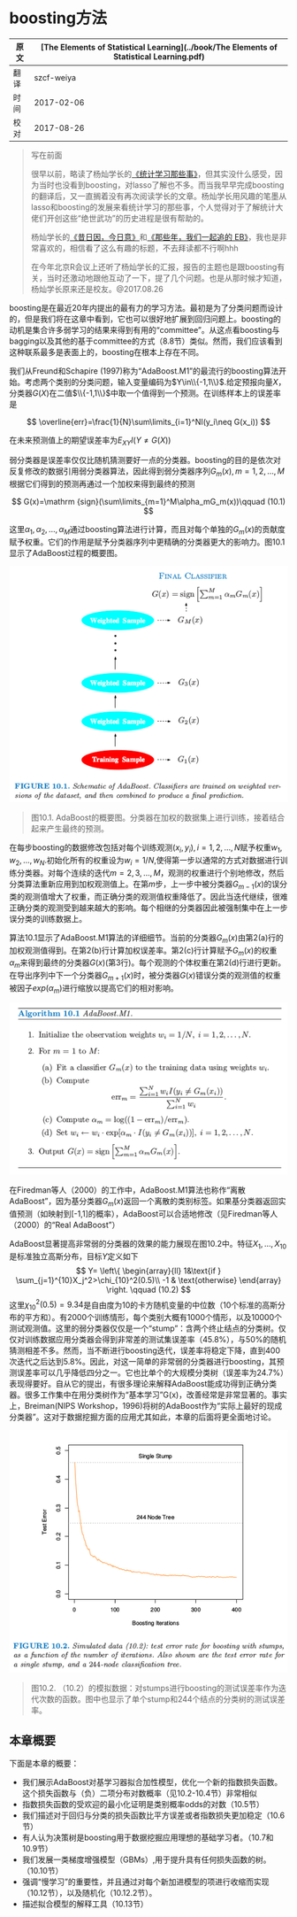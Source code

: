 #  boosting方法

| 原文   | [The Elements of Statistical Learning](../book/The Elements of Statistical Learning.pdf) |
| ---- | ---------------------------------------- |
| 翻译   | szcf-weiya                               |
| 时间   | 2017-02-06                               |
| 校对   | 2017-08-26                               |

> 写在前面
>
> 很早以前，略读了杨灿学长的[《统计学习那些事》](https://cosx.org/2011/12/stories-about-statistical-learning/)，但其实没什么感受，因为当时也没看到boosting，对lasso了解也不多。而当我早早完成boosting的翻译后，又一直搁着没有再次阅读学长的文章。杨灿学长用风趣的笔墨从lasso和boosting的发展来看统计学习的那些事，个人觉得对于了解统计大佬们开创这些“绝世武功”的历史进程是很有帮助的。
>
> 杨灿学长的[《昔日因，今日意》](https://cosx.org/2014/04/lmmandme)和[《那些年，我们一起追的 EB》](https://cosx.org/2012/05/chase-after-eb/)，我也是非常喜欢的，相信看了这么有趣的标题，不去拜读都不行啊hhh
>
> 在今年北京R会议上还听了杨灿学长的汇报，报告的主题也是跟boosting有关，当时还激动地跟他互动了一下，提了几个问题。也是从那时候才知道，杨灿学长原来还是校友。@2017.08.26


boosting是在最近20年内提出的最有力的学习方法。最初是为了分类问题而设计的，但是我们将在这章中看到，它也可以很好地扩展到回归问题上。boosting的动机是集合许多弱学习的结果来得到有用的“committee”。从这点看boosting与bagging以及其他的基于committee的方式（8.8节）类似。然而，我们应该看到这种联系最多是表面上的，boosting在根本上存在不同。

我们从Freund和Schapire (1997)称为“AdaBoost.M1”的最流行的boosting算法开始。考虑两个类别的分类问题，输入变量编码为$Y\in\\{-1,1\\}$.给定预报向量$X$，分类器$G(X)$在二值$\\{-1,1\\}$中取一个值得到一个预测。在训练样本上的误差率是

$$
\overline{err}=\frac{1}{N}\sum\limits_{i=1}^NI(y_i\neq G(x_i))
$$

在未来预测值上的期望误差率为$E_{XY}I(Y\neq G(X))$

弱分类器是误差率仅仅比随机猜测要好一点的分类器。boosting的目的是依次对反复修改的数据引用弱分类器算法，因此得到弱分类器序列$G_m(x),m=1,2,\ldots,M$ 根据它们得到的预测再通过一个加权来得到最终的预测

$$
G(x)=\mathrm {sign}(\sum\limits_{m=1}^M\alpha_mG_m(x))\qquad (10.1)
$$

这里$\alpha_1,\alpha_2,\ldots,\alpha_M$通过boosting算法进行计算，而且对每个单独的$G_m(x)$的贡献度赋予权重。它们的作用是赋予分类器序列中更精确的分类器更大的影响力。图10.1显示了AdaBoost过程的概要图。

![](../img/10/fig10.1.png)

> 图10.1. AdaBoost的概要图。分类器在加权的数据集上进行训练，接着结合起来产生最终的预测。

在每步boosting的数据修改包括对每个训练观测$(x_i,y_i),i=1,2,\ldots,N$赋予权重$w_1,w_2,\ldots,w_N$.初始化所有的权重设为$w_i=1/N$,使得第一步以通常的方式对数据进行训练分类器。对每个连续的迭代$m=2,3,\ldots,M$，观测的权重进行个别地修改，然后分类算法重新应用到加权观测值上。在第$m$步，上一步中被分类器$G_{m-1}(x)$的误分类的观测值增大了权重，而正确分类的观测值权重降低了。因此当迭代继续，很难正确分类的观测受到越来越大的影响。每个相继的分类器因此被强制集中在上一步误分类的训练数据上。

算法10.1显示了AdaBoost.M1算法的详细细节。当前的分类器$G_m(x)$由第2(a)行的加权观测值得到。在第2(b)行计算加权误差率。第2(c)行计算赋予$G_m(x)$的权重$\alpha_m$来得到最终的分类器$G(x)$(第3行)。每个观测的个体权重在第2(d)行进行更新。在导出序列中下一个分类器$G_{m+1}(x)$时，被分类器$G(x)$错误分类的观测值的权重被因子$exp(\alpha_m)$进行缩放以提高它们的相对影响。

![](../img/10/alg10.1.png)

在Firedman等人（2000）的工作中，AdaBoost.M1算法也称作“离散 AdaBoost”，因为基分类器$G_m(x)$返回一个离散的类别标签。如果基分类器返回实值预测（如映射到[-1,1]的概率），AdaBoost可以合适地修改（见Firedman等人（2000）的“Real AdaBoost”）

AdaBoost显著提高非常弱的分类器的效果的能力展现在图10.2中。特征$X_1,\ldots,X_{10}$是标准独立高斯分布，目标$Y$定义如下
$$
Y=
\left\{
\begin{array}{ll}
1&\text{if } \sum_{j=1}^{10}X_j^2>\chi_{10}^2(0.5)\\
-1 & \text{otherwise}
\end{array}
\right.
\qquad (10.2)
$$
这里$\chi_{10}^2(0.5)=9.34$是自由度为10的卡方随机变量的中位数（10个标准的高斯分布的平方和）。有2000个训练情形，每个类别大概有1000个情形，以及10000个测试观测值。这里的弱分类器仅仅是一个“stump”：含两个终止结点的分类树。仅仅对训练数据应用分类器会得到非常差的测试集误差率（45.8%），与50%的随机猜测相差不多。然而，当不断进行boosting迭代，误差率将稳定下降，直到400次迭代之后达到5.8%。因此，对这一简单的非常弱的分类器进行boosting，其预测误差率可以几乎降低四分之一。它也比单个的大规模分类树（误差率为24.7%）表现得要好。自从它的提出，有很多理论来解释AdaBoost能成功得到正确分类器。很多工作集中在用分类树作为“基本学习”G(x)，改善经常是非常显著的。事实上，Breiman(NIPS Workshop，1996)将树的AdaBoost作为“实际上最好的现成分类器”。这对于数据挖掘方面的应用尤其如此，本章的后面将更全面地讨论。

![](../img/10/fig10.2.png)

> 图10.2. （10.2）的模拟数据：对stumps进行boosting的测试误差率作为迭代次数的函数。图中也显示了单个stump和244个结点的分类树的测试误差率。

## 本章概要

下面是本章的概要：

- 我们展示AdaBoost对基学习器拟合加性模型，优化一个新的指数损失函数。这个损失函数与（负）二项分布对数概率（见10.2-10.4节）非常相似
- 指数损失函数的受欢迎的最小化证明是类别概率odds的对数（10.5节）
- 我们描述对于回归与分类的损失函数比平方误差或者指数损失更加稳定（10.6节）
- 有人认为决策树是boosting用于数据挖掘应用理想的基础学习者。（10.7和10.9节）
- 我们发展一类梯度增强模型（GBMs）,用于提升具有任何损失函数的树。（10.10节）
- 强调“慢学习”的重要性，并且通过对每个新加进模型的项进行收缩而实现（10.12节），以及随机化（10.12.2节）。
- 描述拟合模型的解释工具（10.13节）
